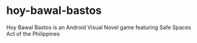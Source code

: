 # hoy-bawal-bastos
Hoy Bawal Bastos is an Android Visual Novel game featuring Safe Spaces Act of the Philippines
